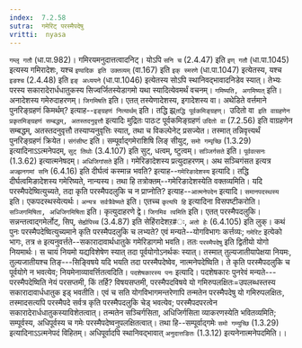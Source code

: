 ```yaml
---
index:  7.2.58
sutra:  गमेरिट् परस्मैपदेषु
vritti:  nyasa
---
```


`गम्लृ गतौ` (धा.पा.982)। गमिरयमनुदात्तत्वादनिट्। योऽपि `सनि च` (2.4.47) इति `इण् गतौ` (धा.पा.1045) इत्यस्य गमिरादेशः, यश्च `इण्वदिक इति उक्तव्यम्` (वा.167) इति `इक् स्मरणे` (धा.पा.1047) इत्येतस्य, यश्च `इङश्च` (2.4.48) इति `इङ् अध्ययने` (धा.पा.1046) इत्येतस्य सोऽपि स्थानिवद्भावादनिडेव स्यात्। तेभ्यः परस्य सकारादेरार्धधातुकस्य सिज्वर्जितस्येडागमो यथा स्यादित्येवमर्थं वचनम्। `गमिष्यति, अगमिष्यत्` इति। अनादेशस्य गमेरुदाहरणम्। `जिगमिषति` इति। एतत् तस्येणादेशस्य, इगादेशस्य वा।
अथेडिते वर्त्तमाने पुनरिङ्ग्रहणं किमर्थम्? इत्याह--`इङ्ग्रहणं नित्यार्थम्` इति। तद्धि झ्र्`तद्धि पूर्वकमिङ्ग्रहण्। `उदितो वा` इति वाग्रहणेन प्रकृतमिङ्ग्रहणं सम्बद्धम्, अतस्तदनुवृत्तौ` इत्यादिः मुद्रितः पाठःट पूर्वकमिङ्ग्रहणं `उदितो वा` (7.2.56) इति वाग्रहणेन सम्बद्धम्, अतस्तदनुवृत्तौ तस्याप्यनुवृत्तिः स्यात्, तथा च विकल्पेनेट् प्रसज्येत। तस्मात् तन्निवृत्त्यर्थं पुनरिङ्ग्रहणं क्रियेत। `संगंसीष्ट` इति। सम्पूर्वाद्गमेराशिषि लिङ् सीयुट्, `समो गम्पृच्छि` (1.3.29) इत्यादिनाऽऽत्मनेपदम्, `सुट् तिथोः` (3.4.107) इति सुट्, धत्वम्, ष्टुत्वम्। `सञ्जिर्गसते` इति। `पूर्ववत्सनः` (1.3.62) इत्यात्मनेषदम्। `अधिजिगांसते` इति। गमेरिङादेशस्य प्रत्युदाहरणम्। अथ सञ्चिगंसत इत्यत्र `अज्झनगमां सनि` (6.4.16) इति दीर्घत्वं कस्मान्न भवति? इत्याह--`गमेरिङादेशस्य` इत्यादि। तद्धि दीर्घत्वमिङादेशस्य गमेरिष्यते, नान्यस्य। तथा हि तत्रोक्तम्--गमेरिङादेशस्येति वक्तव्यमिति।
यदि परस्मैपदेष्वित्युच्यते, तदा कृति परस्मैपदलुकि च न प्राप्नोति? इत्याह--`आत्मनेपदेन` इत्यादि। `समानपदस्थस्य` इति। एकपदस्थस्येत्यर्थः। `अन्यत्र सर्वत्रैवेष्यते` इति। एतच्च `कृत्यपि हि` इत्यादिना विसपष्टीकरोति। `सञ्जिगमिषिता, अधिजिगमिषिता` इति। कृत्युदाहरणे द्वे। `जिगमिव त्वमिति` इति। एतत् परस्मैपदलुकि। सन्नन्तत्वाद्गमेर्लोट्, सिप्, `सेर्ह्यपिच्च` (3.4.87) इति सेहिंरादेशऱ#ः, `अतो हेः` (6.4.105) इति लुक्। कथं पुनः परस्मैपदेष्वित्युच्यमाने कृति परस्मैपदलुकि च लभ्यते? एवं मन्यते--योगविभागः कर्त्तव्यः; `गमेरिट` इत्येको भागः, तत्र `से` इत्यनुवर्त्तते--सकारादावार्थधातुके गमेरिडागमो भवति। ततः `परस्मैपदेषु` इति द्वितीयो योगो नियमार्थः। स चायं नियमो यद्यविशेषेण स्यात् तदा पूर्वयोगोऽनर्थकः स्यात्। तस्मात् तुल्यजातीयापेक्षया नियमः, तुल्यजातीयश्च तिङ्---सिङ्विषये यदि भयति तदा परस्मैपदेष्वेव, नात्मनेपदेष्विति। ते कृति परस्मैपदलुकि च पूर्वयोगे न भवत्येव; नियमेनाव्यावर्त्तितत्वदिति।
`पदशेषकारस्य पनः` इत्यादि। पदशेषकारः पुनरेवं मन्यते---परस्मैपदेष्विति नेयं परसप्तमी, किं तर्हि? विषयसप्तमी, परस्मैपदविषये यो गमिरुपलक्षितः=उपलब्धस्तस्य सकारादावार्धधातुक इड् भवतीति। एवं च सति योगविभागमन्तरेणापि तन्मतेन परस्मैपदेषु यो गमिरुपलक्षितः, तस्मादसत्यपि परस्मैपदे सर्वत्र कृति परस्मैपदलुकि चेड् भवत्येव; परस्मैपदपरत्वेन सकारादेरार्धधातुकस्याविशेतत्वात्। तन्मतेन सञ्चिर्गसिता, अधिजिर्गसिता व्याकरणस्येति भवितव्यमिति; सम्पूर्वस्य, अधिपूर्वस्य च गमेः परस्मैपदेष्वनुपलक्षितत्वात्। तथा हि--सम्पूर्वाद्गमेः `समो गम्युच्छि` (1.3.29) इत्यादिनाऽऽत्मनेपदं विहितम्। अधिपूर्वादपि स्थानिवद्भावात् `अनुदात्तङितः` (1.3.12) इत्यनेनात्मनेपदमिति।।

